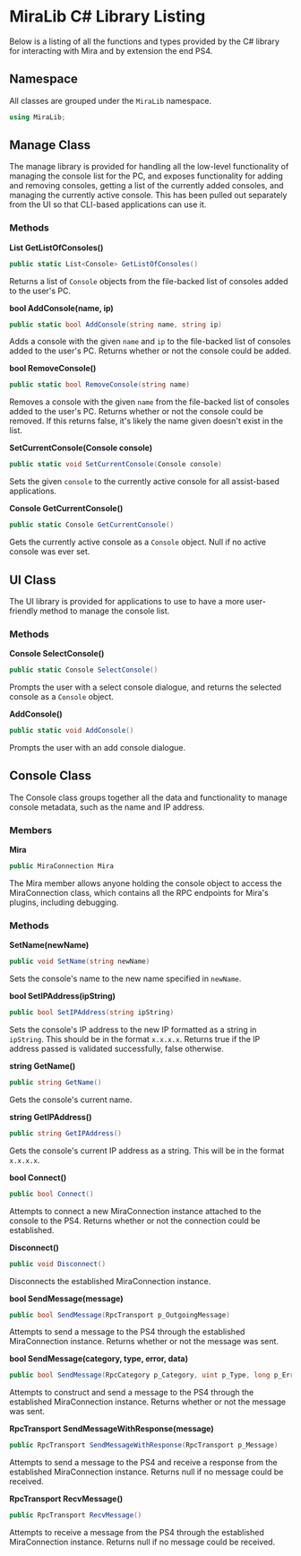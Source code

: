 # MiraLib C# Library Listing

Below is a listing of all the functions and types provided by the C# library for interacting with Mira and by extension the end PS4.

## Namespace
All classes are grouped under the `MiraLib` namespace.

```csharp
using MiraLib;
```

## Manage Class
The manage library is provided for handling all the low-level functionality of managing the console list for the PC, and exposes functionality for adding and removing consoles, getting a list of the currently added consoles, and managing the currently active console. This has been pulled out separately from the UI so that CLI-based applications can use it.

### Methods
**List<Console> GetListOfConsoles()**

```csharp
public static List<Console> GetListOfConsoles()
```

Returns a list of `Console` objects from the file-backed list of consoles added to the user's PC.

**bool AddConsole(name, ip)**

```csharp
public static bool AddConsole(string name, string ip)
```

Adds a console with the given `name` and `ip` to the file-backed list of consoles added to the user's PC. Returns whether or not the console could be added.

**bool RemoveConsole()**

```csharp
public static bool RemoveConsole(string name)
```

Removes a console with the given `name` from the file-backed list of consoles added to the user's PC. Returns whether or not the console could be removed. If this returns false, it's likely the name given doesn't exist in the list.

**SetCurrentConsole(Console console)**

```csharp
public static void SetCurrentConsole(Console console)
```

Sets the given `console` to the currently active console for all assist-based applications.

**Console GetCurrentConsole()**

```csharp
public static Console GetCurrentConsole()
```

Gets the currently active console as a `Console` object. Null if no active console was ever set.

## UI Class
The UI library is provided for applications to use to have a more user-friendly method to manage the console list.

### Methods
**Console SelectConsole()**

```csharp
public static Console SelectConsole()
```

Prompts the user with a select console dialogue, and returns the selected console as a `Console` object.

**AddConsole()**

```csharp
public static void AddConsole()
```

Prompts the user with an add console dialogue.

## Console Class
The Console class groups together all the data and functionality to manage console metadata, such as the name and IP address.

### Members

**Mira**

```csharp
public MiraConnection Mira
```

The Mira member allows anyone holding the console object to access the MiraConnection class, which contains all the RPC endpoints for Mira's plugins, including debugging.

### Methods
**SetName(newName)**

```csharp
public void SetName(string newName)
```

Sets the console's name to the new name specified in `newName`.

**bool SetIPAddress(ipString)**

```csharp
public bool SetIPAddress(string ipString)
```

Sets the console's IP address to the new IP formatted as a string in `ipString`. This should be in the format `x.x.x.x`. Returns true if the IP address passed is validated successfully, false otherwise.

**string GetName()**

```csharp
public string GetName()
```

Gets the console's current name.

**string GetIPAddress()**

```csharp
public string GetIPAddress()
```

Gets the console's current IP address as a string. This will be in the format `x.x.x.x`.

**bool Connect()**

```csharp
public bool Connect()
```

Attempts to connect a new MiraConnection instance attached to the console to the PS4. Returns whether or not the connection could be established.

**Disconnect()**

```csharp
public void Disconnect()
```

Disconnects the established MiraConnection instance.

**bool SendMessage(message)**

```csharp
public bool SendMessage(RpcTransport p_OutgoingMessage)
```

Attempts to send a message to the PS4 through the established MiraConnection instance. Returns whether or not the message was sent.

**bool SendMessage(category, type, error, data)**

```csharp
public bool SendMessage(RpcCategory p_Category, uint p_Type, long p_Error, byte[] p_Data)
```

Attempts to construct and send a message to the PS4 through the established MiraConnection instance. Returns whether or not the message was sent.

**RpcTransport SendMessageWithResponse(message)**

```csharp
public RpcTransport SendMessageWithResponse(RpcTransport p_Message)
```

Attempts to send a message to the PS4 and receive a response from the established MiraConnection instance. Returns null if no message could be received.

**RpcTransport RecvMessage()**

```csharp
public RpcTransport RecvMessage()
```

Attempts to receive a message from the PS4 through the established MiraConnection instance. Returns null if no message could be received.